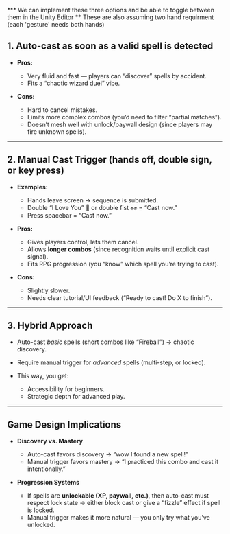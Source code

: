 *** We can implement these three options and be able to toggle between them in the Unity Editor
** These are also assuming two hand requirment (each 'gesture' needs both hands)


## 1. Auto-cast as soon as a valid spell is detected

* **Pros:**

  * Very fluid and fast — players can “discover” spells by accident.
  * Fits a “chaotic wizard duel” vibe.
* **Cons:**

  * Hard to cancel mistakes.
  * Limits more complex combos (you’d need to filter “partial matches”).
  * Doesn’t mesh well with unlock/paywall design (since players may fire unknown spells).

---

##  2. Manual Cast Trigger (hands off, double sign, or key press)

* **Examples:**

  * Hands leave screen → sequence is submitted.
  * Double “I Love You” 🤟 or double fist ✊✊ = “Cast now.”
  * Press spacebar = “Cast now.”

* **Pros:**

  * Gives players control, lets them cancel.
  * Allows **longer combos** (since recognition waits until explicit cast signal).
  * Fits RPG progression (you “know” which spell you’re trying to cast).

* **Cons:**

  * Slightly slower.
  * Needs clear tutorial/UI feedback (“Ready to cast! Do X to finish”).

---

##  3. Hybrid Approach

* Auto-cast *basic* spells (short combos like “Fireball”) → chaotic discovery.
* Require manual trigger for *advanced* spells (multi-step, or locked).
* This way, you get:

  * Accessibility for beginners.
  * Strategic depth for advanced play.

---

##  Game Design Implications

* **Discovery vs. Mastery**

  * Auto-cast favors discovery → “wow I found a new spell!”
  * Manual trigger favors mastery → “I practiced this combo and cast it intentionally.”

* **Progression Systems**

  * If spells are **unlockable (XP, paywall, etc.)**, then auto-cast must respect lock state → either block cast or give a “fizzle” effect if spell is locked.
  * Manual trigger makes it more natural — you only try what you’ve unlocked.

